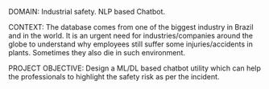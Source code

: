 DOMAIN: Industrial safety. NLP based Chatbot.

CONTEXT: The database comes from one of the biggest industry in Brazil and in the world. It is an urgent need for industries/companies around the globe to understand why employees still suffer some injuries/accidents in plants. Sometimes they also die in such environment.

PROJECT OBJECTIVE: Design a ML/DL based chatbot utility which can help the professionals to highlight the safety risk as per the incident.
